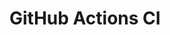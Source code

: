 # GitHub Actions CI







































































































































































































































































































































































































































































































































































































































































































































